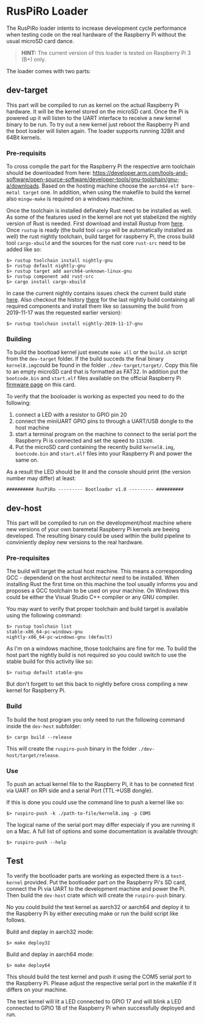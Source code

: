 # RusPiRo Loader

The RusPiRo loader intents to increase development cycle performance when testing code on the real hardware of the Raspberry Pi without the usual microSD card dance.

> **HINT:** The current version of this loader is tested on Raspberry Pi 3 (B+) only.

The loader comes with two parts:

## dev-target
This part will be compiled to run as kernel on the actual Raspberry Pi hardware. It will be the kernel stored on the microSD card. Once the Pi is powered up it will listen to the UART interface to receive a new kernel binary to be run. To try out a new kernel just reboot the Raspberry Pi and the boot loader will listen again. The loader supports running 32Bit and 64Bit kernels.

### Pre-requisits
To cross compile the part for the Raspberry Pi the respective arm toolchain should be downloaded from here: https://developer.arm.com/tools-and-software/open-source-software/developer-tools/gnu-toolchain/gnu-a/downloads. Based on the hosting machine choose the `aarch64-elf bare-metal target` one.
In addition, when using the makefile to build the kernel also `mingw-make` is required on a windows machine.

Once the toolchain is installed definately Rust need to be installed as well. As some of the features used in the kernel are not yet stabelized the nightly version of Rust is needed. First download and install Rustup from [here](https://www.rust-lang.org/tools/install). Once `rustup` is ready (the build tool `cargo` will be automatically installed as well) the rust nightly toolchain, build target for raspberry Pi, the cross build tool `cargo-xbuild` and the sources for the rust core `rust-src` need to be added like so:
```
$> rustup toolchain install nightly-gnu
$> rustup default nightly-gnu
$> rustup target add aarch64-unknown-linux-gnu
$> rustup component add rust-src
$> cargo install cargo-xbuild
```

In case the current nightly contains issues check the current build state [here](https://rust-lang-nursery.github.io/rust-toolstate/). Also checkout the history [there](https://rust-lang.github.io/rustup-components-history/) for the last nightly build containing all required components and install them like so (assuming the build from 2019-11-17 was the requested earlier version):
```
$> rustup toolchain install nightly-2019-11-17-gnu
```
### Building
To build the bootload kernel just execute `make all` or the `build.sh` script from the `dev-target` folder. If the build succeds the final binary `kernel8.img`could be found in the folder `./dev-target/target/`. Copy this file to an empty microSD card that is formatted as FAT32. In addition put the `bootcode.bin` and `start.elf` files available on the official Raspberry Pi [firmware page](https://github.com/raspberrypi/firmware/tree/master/boot) on this card.

To verify that the booloader is working as expected you need to do the following:
1. connect a LED with a resistor to GPIO pin 20
2. connect the miniUART GPIO pins to through a UART/USB dongle to the host machine
3. start a terminal program on the machine to connect to the serial port the Raspberry Pi is connected and set the speed to `115200`.
4. Put the microSD card containing the recently build `kernel8.img`, `bootcode.bin` and `start.elf` files into your Raspberry Pi and power the same on.

As a result the LED should be lit and the console should print (the version number may differ) at least:
```
########## RusPiRo --------- Bootloader v1.0 --------- ##########
```


## dev-host
This part will be compiled to run on the development/host machine where new versions of your own baremetal Raspberry Pi kernels are beeing developed. The resulting binary could be used within the build pipeline to conviniently deploy new versions to the real hardware.

### Pre-requisites
The build will target the actual host machine. This means a corresponding GCC - dependend on the host architectur need to be installed. When installing Rust the first time on this machine the tool usually informs you and proposes a GCC toolchain to be used on your machine. On Windows this could be either the Visual Studio C++ compiler or any GNU compiler.

You may want to verify that proper toolchain and build target is available using the following command:
```
$> rustup toolchain list
stable-x86_64-pc-windows-gnu
nightly-x86_64-pc-windows-gnu (default)
```
As I'm on a windows machine, those toolchains are fine for me. To build the host part the nightly build is not required so you could switch to use the stable build for this activity like so:
```
$> rustup default stable-gnu
```
But don't forgett to set this back to nightly before cross compiling a new kernel for Raspberry Pi.

### Build
To build the host program you only need to run the following command inside the `dev-host` subfolder:
```
$> cargo build --release
```

This will create the `ruspiro-push` binary in the folder `./dev-host/target/release`.

### Use
To push an actual kernel file to the Raspberry Pi, it has to be conneted first via UART on RPi side and a serial Port (TTL->USB dongle).

If this is done you could use the command line to push a kernel like so:
```
$> ruspiro-push -k ./path-to-file/kernel8.img -p COM5
```
The logical name of the serial port may differ especialy if you are running it on a Mac. A full list of options and some documentation is available through:
```
$> ruspiro-push --help
```

## Test
To verify the bootloader parts are working as expected there is a `test-kernel` provided. Put the bootloader part on the Raspberry Pi's SD card, connect the Pi via UART to the development machine and power the Pi. Then build the `dev-host` crate which will create the `ruspiro-push` binary.

No you could build the test kernel as aarch32 or aarch64 and deploy it to the Raspberry Pi by either executing make or run the build script like follows.

Build and deplay in aarch32 mode:

```
$> make deploy32
```

Build and deplay in aarch64 mode:

```
$> make deploy64
```

This should build the test kernel and push it using the COM5 serial port to the Raspberry Pi. Please adjust the respective serial port in the makefile if it differs on your machine.

The test kernel will lit a LED connected to GPIO 17 and will blink a LED connected to GPIO 18 of the Raspberry Pi when successfully deployed and run.